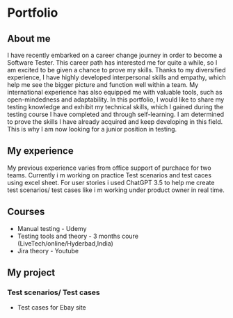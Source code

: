 # Portfolio

## About me 

I have recently embarked on a career change journey in order to become a Software Tester. This career path has interested me for quite a while, so I am excited to be given a chance to prove my skills. Thanks to my diversified experience, I have highly developed interpersonal skills and empathy, which help me see the bigger picture and function well within a team. My international experience has also equipped me with valuable tools, such as open-mindedness and adaptability. In this portfolio, I would like to share my testing knowledge and exhibit my technical skills, which I gained during the testing course I have completed and through self-learning. I am determined to prove the skills I have already acquired and keep developing in this field. This is why I am now looking for a junior position in testing.

## My experience

My previous experience varies from office support of purchace for two teams.
Currently i m working on practice Test scenarios and test caces using excel sheet. 
For user stories i used ChatGPT 3.5 to help me create test scenarios/ test cases like i m working under product owner in real time. 


## Courses

- Manual testing - Udemy 
- Testing tools and theory - 3 months coure (LiveTech/online/Hyderbad,India)
- Jira theory - Youtube 


## My project

### Test scenarios/ Test cases 

- Test cases for Ebay site 



